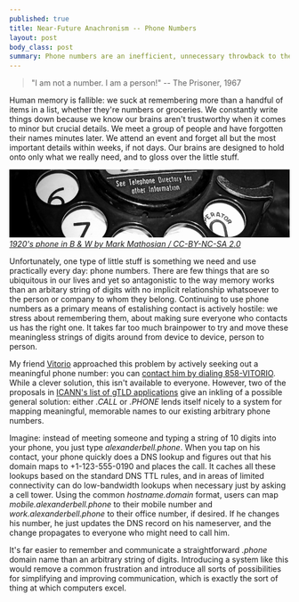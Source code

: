 ```yaml
--- 
published: true
title: Near-Future Anachronism -- Phone Numbers
layout: post
body_class: post
summary: Phone numbers are an inefficient, unnecessary throwback to the pre-Internet age. They should be eliminated and replaced with standard internet addressing.
---
```


> "I am not a number. I am a person!"
> -- The Prisoner, 1967

Human memory is fallible: we suck at remembering more than a handful of items in a list, whether they're numbers or groceries. We constantly write things down because we know our brains aren't trustworthy when it comes to minor but crucial details. We meet a group of people and have forgotten their names minutes later. We attend an event and forget all but the most important details within weeks, if not days. Our brains are designed to hold onto only what we really need, and to gloss over the little stuff.

![Closeup crop of a rotary phone dial][img1]
_[1920's phone in B & W by Mark Mathosian / CC-BY-NC-SA 2.0][photo]_

Unfortunately, one type of little stuff is something we need and use practically every day: phone numbers. There are few things that are so ubiquitous in our lives and yet so antagonistic to the way memory works than an arbitary string of digits with no implicit relationship whatsoever to the person or company to whom they belong. Continuing to use phone numbers as a primary means of estalishing contact is actively hostile: we stress about remembering them, about making sure everyone who contacts us has the right one. It takes far too much brainpower to try and move these meaningless strings of digits around from device to device, person to person.

My friend [Vitorio][1] approached this problem by actively seeking out a meaningful phone number: you can [contact him by dialing 858-VITORIO][2]. While a clever solution, this isn't available to everyone. However, two of the proposals in [ICANN's list of gTLD applications][3] give an inkling of a possible general solution: either *.CALL* or *.PHONE* lends itself nicely to a system for mapping meaningful, memorable names to our existing arbitrary phone numbers.

Imagine: instead of meeting someone and typing a string of 10 digits into your phone, you just type _alexanderbell.phone_. When you tap on his contact, your phone quickly does a DNS lookup and figures out that his domain maps to +1-123-555-0190 and places the call. It caches all these lookups based on the standard DNS TTL rules, and in areas of limited connectivity can do low-bandwidth lookups when necessary just by asking a cell tower. Using the common _hostname.domain_ format, users can map _mobile.alexanderbell.phone_ to their mobile number and _work.alexanderbell.phone_ to their office number, if desired. If he changes his number, he just updates the DNS record on his nameserver, and the change propagates to everyone who might need to call him.

It's far easier to remember and communicate a straightforward _.phone_ domain name than an arbitrary string of digits. Introducing a system like this would remove a common frustration and introduce all sorts of possibilities for simplifying and improving communication, which is exactly the sort of thing at which computers excel.

 [1]: http://vitor.io "Vitorio Miliano, designer"
 [2]: tel:+1858VITORIO "Vitorio Miliano, designer"
 [3]: http://newgtlds.icann.org/en/program-status/application-results/strings-1200utc-13jun12-en "ICANN list of proposed new gTLDs"
 [photo]: http://www.flickr.com/photos/markgregory/4393615812/ "Photo by Mark Mathosian / CC-BY-NC-SA 2.0"
 [img1]: /assets/img/post_images/2012-06-18-near-future-anachronism-phone-numbers/rotary.jpg "As communication technology evolves, the way we use it must evolve as well."
